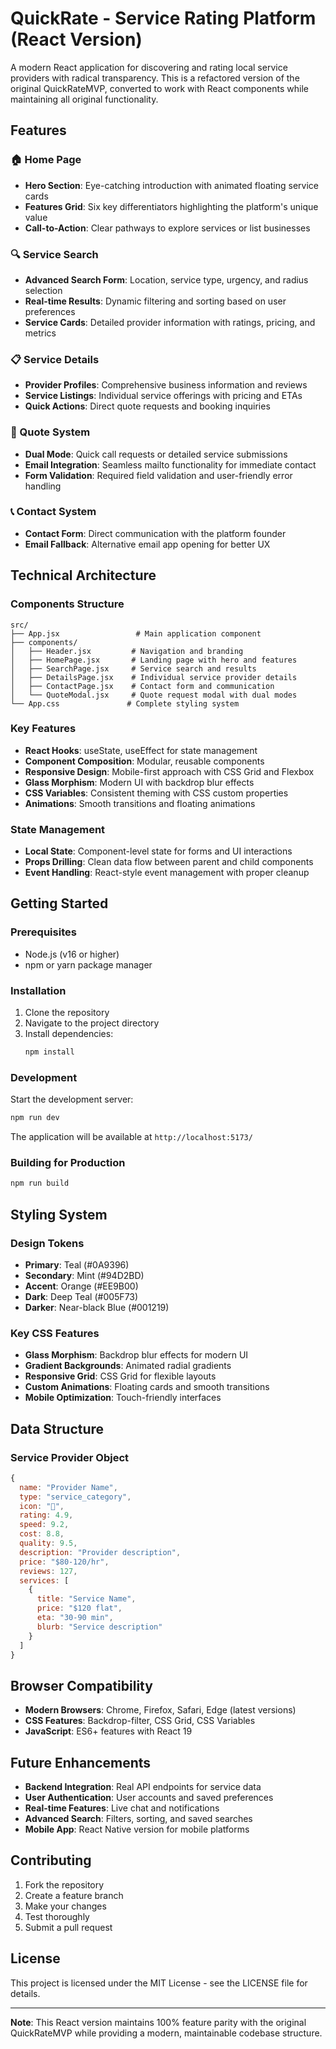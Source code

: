 # QuickRate - Service Rating Platform (React Version)

A modern React application for discovering and rating local service providers with radical transparency. This is a refactored version of the original QuickRateMVP, converted to work with React components while maintaining all original functionality.

## Features

### 🏠 Home Page
- **Hero Section**: Eye-catching introduction with animated floating service cards
- **Features Grid**: Six key differentiators highlighting the platform's unique value
- **Call-to-Action**: Clear pathways to explore services or list businesses

### 🔍 Service Search
- **Advanced Search Form**: Location, service type, urgency, and radius selection
- **Real-time Results**: Dynamic filtering and sorting based on user preferences
- **Service Cards**: Detailed provider information with ratings, pricing, and metrics

### 📋 Service Details
- **Provider Profiles**: Comprehensive business information and reviews
- **Service Listings**: Individual service offerings with pricing and ETAs
- **Quick Actions**: Direct quote requests and booking inquiries

### 💬 Quote System
- **Dual Mode**: Quick call requests or detailed service submissions
- **Email Integration**: Seamless mailto functionality for immediate contact
- **Form Validation**: Required field validation and user-friendly error handling

### 📞 Contact System
- **Contact Form**: Direct communication with the platform founder
- **Email Fallback**: Alternative email app opening for better UX

## Technical Architecture

### Components Structure
```
src/
├── App.jsx                 # Main application component
├── components/
│   ├── Header.jsx         # Navigation and branding
│   ├── HomePage.jsx       # Landing page with hero and features
│   ├── SearchPage.jsx     # Service search and results
│   ├── DetailsPage.jsx    # Individual service provider details
│   ├── ContactPage.jsx    # Contact form and communication
│   └── QuoteModal.jsx     # Quote request modal with dual modes
└── App.css               # Complete styling system
```

### Key Features
- **React Hooks**: useState, useEffect for state management
- **Component Composition**: Modular, reusable components
- **Responsive Design**: Mobile-first approach with CSS Grid and Flexbox
- **Glass Morphism**: Modern UI with backdrop blur effects
- **CSS Variables**: Consistent theming with CSS custom properties
- **Animations**: Smooth transitions and floating animations

### State Management
- **Local State**: Component-level state for forms and UI interactions
- **Props Drilling**: Clean data flow between parent and child components
- **Event Handling**: React-style event management with proper cleanup

## Getting Started

### Prerequisites
- Node.js (v16 or higher)
- npm or yarn package manager

### Installation
1. Clone the repository
2. Navigate to the project directory
3. Install dependencies:
   ```bash
   npm install
   ```

### Development
Start the development server:
```bash
npm run dev
```

The application will be available at `http://localhost:5173/`

### Building for Production
```bash
npm run build
```

## Styling System

### Design Tokens
- **Primary**: Teal (#0A9396)
- **Secondary**: Mint (#94D2BD)
- **Accent**: Orange (#EE9B00)
- **Dark**: Deep Teal (#005F73)
- **Darker**: Near-black Blue (#001219)

### Key CSS Features
- **Glass Morphism**: Backdrop blur effects for modern UI
- **Gradient Backgrounds**: Animated radial gradients
- **Responsive Grid**: CSS Grid for flexible layouts
- **Custom Animations**: Floating cards and smooth transitions
- **Mobile Optimization**: Touch-friendly interfaces

## Data Structure

### Service Provider Object
```javascript
{
  name: "Provider Name",
  type: "service_category",
  icon: "🔧",
  rating: 4.9,
  speed: 9.2,
  cost: 8.8,
  quality: 9.5,
  description: "Provider description",
  price: "$80-120/hr",
  reviews: 127,
  services: [
    {
      title: "Service Name",
      price: "$120 flat",
      eta: "30-90 min",
      blurb: "Service description"
    }
  ]
}
```

## Browser Compatibility

- **Modern Browsers**: Chrome, Firefox, Safari, Edge (latest versions)
- **CSS Features**: Backdrop-filter, CSS Grid, CSS Variables
- **JavaScript**: ES6+ features with React 19

## Future Enhancements

- **Backend Integration**: Real API endpoints for service data
- **User Authentication**: User accounts and saved preferences
- **Real-time Features**: Live chat and notifications
- **Advanced Search**: Filters, sorting, and saved searches
- **Mobile App**: React Native version for mobile platforms

## Contributing

1. Fork the repository
2. Create a feature branch
3. Make your changes
4. Test thoroughly
5. Submit a pull request

## License

This project is licensed under the MIT License - see the LICENSE file for details.

---

**Note**: This React version maintains 100% feature parity with the original QuickRateMVP while providing a modern, maintainable codebase structure.
